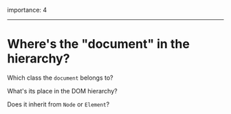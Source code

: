 importance: 4

---

# Where's the "document" in the hierarchy?

Which class the `document` belongs to?

What's its place in the DOM hierarchy?

Does it inherit from `Node` or `Element`?
